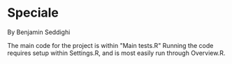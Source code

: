 # Speciale
By Benjamin Seddighi

The main code for the project is within "Main tests.R"
Running the code requires setup within Settings.R, and is most easily run through Overview.R. 
